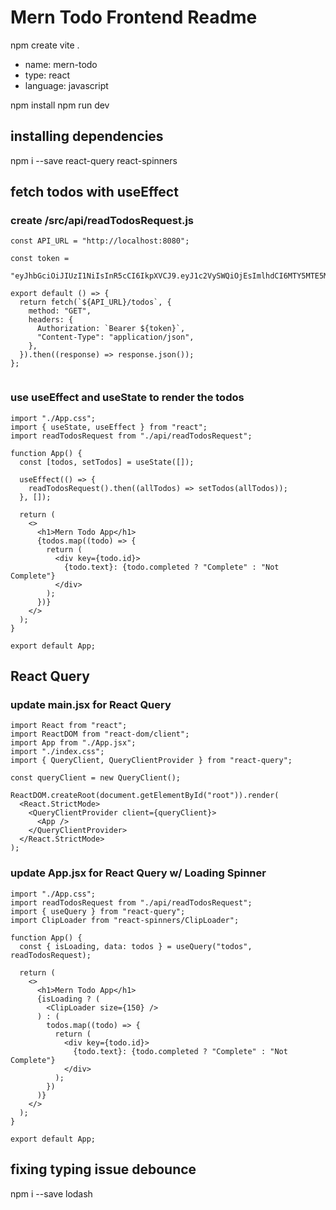 # Mern Todo Frontend Readme

npm create vite .

- name: mern-todo
- type: react
- language: javascript

npm install
npm run dev

## installing dependencies

npm i --save react-query react-spinners

## fetch todos with useEffect

### create /src/api/readTodosRequest.js

```
const API_URL = "http://localhost:8080";

const token =
  "eyJhbGciOiJIUzI1NiIsInR5cCI6IkpXVCJ9.eyJ1c2VySWQiOjEsImlhdCI6MTY5MTE5MDYyOX0.KUDMbnbzmFWu5mBjRyaigPiZLg0f80vAbC02HsknvRE";

export default () => {
  return fetch(`${API_URL}/todos`, {
    method: "GET",
    headers: {
      Authorization: `Bearer ${token}`,
      "Content-Type": "application/json",
    },
  }).then((response) => response.json());
};


```

### use useEffect and useState to render the todos

```
import "./App.css";
import { useState, useEffect } from "react";
import readTodosRequest from "./api/readTodosRequest";

function App() {
  const [todos, setTodos] = useState([]);

  useEffect(() => {
    readTodosRequest().then((allTodos) => setTodos(allTodos));
  }, []);

  return (
    <>
      <h1>Mern Todo App</h1>
      {todos.map((todo) => {
        return (
          <div key={todo.id}>
            {todo.text}: {todo.completed ? "Complete" : "Not Complete"}
          </div>
        );
      })}
    </>
  );
}

export default App;
```

## React Query

### update main.jsx for React Query

```
import React from "react";
import ReactDOM from "react-dom/client";
import App from "./App.jsx";
import "./index.css";
import { QueryClient, QueryClientProvider } from "react-query";

const queryClient = new QueryClient();

ReactDOM.createRoot(document.getElementById("root")).render(
  <React.StrictMode>
    <QueryClientProvider client={queryClient}>
      <App />
    </QueryClientProvider>
  </React.StrictMode>
);

```

### update App.jsx for React Query w/ Loading Spinner

```
import "./App.css";
import readTodosRequest from "./api/readTodosRequest";
import { useQuery } from "react-query";
import ClipLoader from "react-spinners/ClipLoader";

function App() {
  const { isLoading, data: todos } = useQuery("todos", readTodosRequest);

  return (
    <>
      <h1>Mern Todo App</h1>
      {isLoading ? (
        <ClipLoader size={150} />
      ) : (
        todos.map((todo) => {
          return (
            <div key={todo.id}>
              {todo.text}: {todo.completed ? "Complete" : "Not Complete"}
            </div>
          );
        })
      )}
    </>
  );
}

export default App;
```

## fixing typing issue debounce

npm i --save lodash
